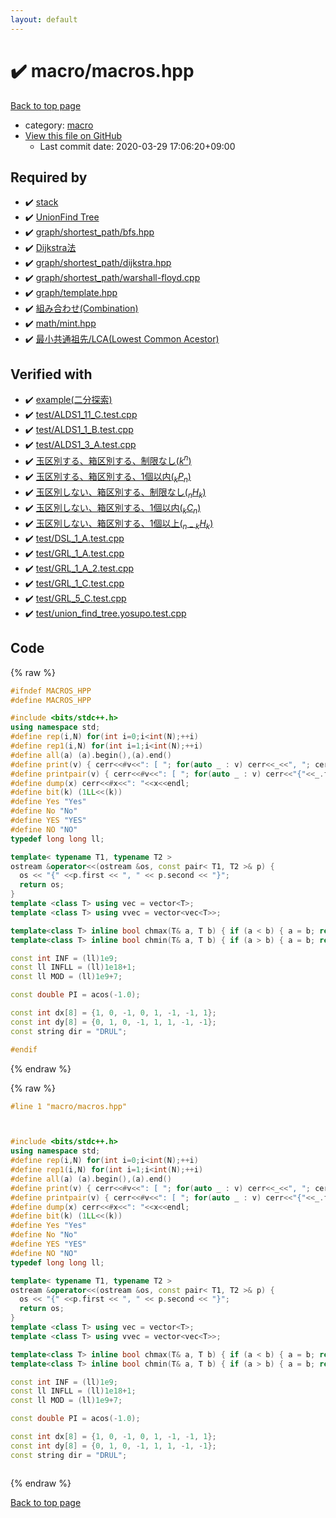 ```yaml
---
layout: default
---
```


<!-- mathjax config similar to math.stackexchange -->
<script type="text/javascript" async
  src="https://cdnjs.cloudflare.com/ajax/libs/mathjax/2.7.5/MathJax.js?config=TeX-MML-AM_CHTML">
</script>
<script type="text/x-mathjax-config">
  MathJax.Hub.Config({
    TeX: { equationNumbers: { autoNumber: "AMS" }},
    tex2jax: {
      inlineMath: [ ['$','$'] ],
      processEscapes: true
    },
    "HTML-CSS": { matchFontHeight: false },
    displayAlign: "left",
    displayIndent: "2em"
  });
</script>

<script type="text/javascript" src="https://cdnjs.cloudflare.com/ajax/libs/jquery/3.4.1/jquery.min.js"></script>
<script src="https://cdn.jsdelivr.net/npm/jquery-balloon-js@1.1.2/jquery.balloon.min.js" integrity="sha256-ZEYs9VrgAeNuPvs15E39OsyOJaIkXEEt10fzxJ20+2I=" crossorigin="anonymous"></script>
<script type="text/javascript" src="../../assets/js/copy-button.js"></script>
<link rel="stylesheet" href="../../assets/css/copy-button.css" />


# :heavy_check_mark: macro/macros.hpp

<a href="../../index.html">Back to top page</a>

* category: <a href="../../index.html#eb320f0c2b6a25b48ca861a120eea902">macro</a>
* <a href="{{ site.github.repository_url }}/blob/master/macro/macros.hpp">View this file on GitHub</a>
    - Last commit date: 2020-03-29 17:06:20+09:00




## Required by

* :heavy_check_mark: <a href="../data_structure/stack.hpp.html">stack</a>
* :heavy_check_mark: <a href="../data_structure/unionfind.hpp.html">UnionFind Tree</a>
* :heavy_check_mark: <a href="../graph/shortest_path/bfs.hpp.html">graph/shortest_path/bfs.hpp</a>
* :heavy_check_mark: <a href="../graph/shortest_path/dijkstra.cpp.html">Dijkstra法</a>
* :heavy_check_mark: <a href="../graph/shortest_path/dijkstra.hpp.html">graph/shortest_path/dijkstra.hpp</a>
* :heavy_check_mark: <a href="../graph/shortest_path/warshall-floyd.cpp.html">graph/shortest_path/warshall-floyd.cpp</a>
* :heavy_check_mark: <a href="../graph/template.hpp.html">graph/template.hpp</a>
* :heavy_check_mark: <a href="../math/comb.hpp.html">組み合わせ(Combination)</a>
* :heavy_check_mark: <a href="../math/mint.hpp.html">math/mint.hpp</a>
* :heavy_check_mark: <a href="../tree/lca.cpp.html">最小共通祖先/LCA(Lowest Common Acestor)</a>


## Verified with

* :heavy_check_mark: <a href="../../verify/example/example.test.cpp.html">example(二分探索)</a>
* :heavy_check_mark: <a href="../../verify/test/ALDS1_11_C.test.cpp.html">test/ALDS1_11_C.test.cpp</a>
* :heavy_check_mark: <a href="../../verify/test/ALDS1_1_B.test.cpp.html">test/ALDS1_1_B.test.cpp</a>
* :heavy_check_mark: <a href="../../verify/test/ALDS1_3_A.test.cpp.html">test/ALDS1_3_A.test.cpp</a>
* :heavy_check_mark: <a href="../../verify/test/DPL_5_A.test.cpp.html">玉区別する、箱区別する、制限なし($k^{n}$)</a>
* :heavy_check_mark: <a href="../../verify/test/DPL_5_B.test.cpp.html">玉区別する、箱区別する、1個以内(${}_k P _n$)</a>
* :heavy_check_mark: <a href="../../verify/test/DPL_5_D.test.cpp.html">玉区別しない、箱区別する、制限なし(${}_n H _k$)</a>
* :heavy_check_mark: <a href="../../verify/test/DPL_5_E.test.cpp.html">玉区別しない、箱区別する、1個以内(${}_k C _n$)</a>
* :heavy_check_mark: <a href="../../verify/test/DPL_5_F.test.cpp.html">玉区別しない、箱区別する、1個以上(${}_{n-k} H _k$)</a>
* :heavy_check_mark: <a href="../../verify/test/DSL_1_A.test.cpp.html">test/DSL_1_A.test.cpp</a>
* :heavy_check_mark: <a href="../../verify/test/GRL_1_A.test.cpp.html">test/GRL_1_A.test.cpp</a>
* :heavy_check_mark: <a href="../../verify/test/GRL_1_A_2.test.cpp.html">test/GRL_1_A_2.test.cpp</a>
* :heavy_check_mark: <a href="../../verify/test/GRL_1_C.test.cpp.html">test/GRL_1_C.test.cpp</a>
* :heavy_check_mark: <a href="../../verify/test/GRL_5_C.test.cpp.html">test/GRL_5_C.test.cpp</a>
* :heavy_check_mark: <a href="../../verify/test/union_find_tree.yosupo.test.cpp.html">test/union_find_tree.yosupo.test.cpp</a>


## Code

<a id="unbundled"></a>
{% raw %}
```cpp
#ifndef MACROS_HPP
#define MACROS_HPP

#include <bits/stdc++.h>
using namespace std;
#define rep(i,N) for(int i=0;i<int(N);++i)
#define rep1(i,N) for(int i=1;i<int(N);++i)
#define all(a) (a).begin(),(a).end()
#define print(v) { cerr<<#v<<": [ "; for(auto _ : v) cerr<<_<<", "; cerr<<"]"<<endl; }
#define printpair(v) { cerr<<#v<<": [ "; for(auto _ : v) cerr<<"{"<<_.first<<","<<_.second<<"}"<<", "; cerr<<"]"<<endl; }
#define dump(x) cerr<<#x<<": "<<x<<endl;
#define bit(k) (1LL<<(k))
#define Yes "Yes"
#define No "No"
#define YES "YES"
#define NO "NO"
typedef long long ll;

template< typename T1, typename T2 >
ostream &operator<<(ostream &os, const pair< T1, T2 >& p) {
  os << "{" <<p.first << ", " << p.second << "}";
  return os;
}
template <class T> using vec = vector<T>;
template <class T> using vvec = vector<vec<T>>;

template<class T> inline bool chmax(T& a, T b) { if (a < b) { a = b; return true; } return false; }
template<class T> inline bool chmin(T& a, T b) { if (a > b) { a = b; return true; } return false; }

const int INF = (ll)1e9;
const ll INFLL = (ll)1e18+1;
const ll MOD = (ll)1e9+7;

const double PI = acos(-1.0);

const int dx[8] = {1, 0, -1, 0, 1, -1, -1, 1};
const int dy[8] = {0, 1, 0, -1, 1, 1, -1, -1};
const string dir = "DRUL";

#endif
```
{% endraw %}

<a id="bundled"></a>
{% raw %}
```cpp
#line 1 "macro/macros.hpp"



#include <bits/stdc++.h>
using namespace std;
#define rep(i,N) for(int i=0;i<int(N);++i)
#define rep1(i,N) for(int i=1;i<int(N);++i)
#define all(a) (a).begin(),(a).end()
#define print(v) { cerr<<#v<<": [ "; for(auto _ : v) cerr<<_<<", "; cerr<<"]"<<endl; }
#define printpair(v) { cerr<<#v<<": [ "; for(auto _ : v) cerr<<"{"<<_.first<<","<<_.second<<"}"<<", "; cerr<<"]"<<endl; }
#define dump(x) cerr<<#x<<": "<<x<<endl;
#define bit(k) (1LL<<(k))
#define Yes "Yes"
#define No "No"
#define YES "YES"
#define NO "NO"
typedef long long ll;

template< typename T1, typename T2 >
ostream &operator<<(ostream &os, const pair< T1, T2 >& p) {
  os << "{" <<p.first << ", " << p.second << "}";
  return os;
}
template <class T> using vec = vector<T>;
template <class T> using vvec = vector<vec<T>>;

template<class T> inline bool chmax(T& a, T b) { if (a < b) { a = b; return true; } return false; }
template<class T> inline bool chmin(T& a, T b) { if (a > b) { a = b; return true; } return false; }

const int INF = (ll)1e9;
const ll INFLL = (ll)1e18+1;
const ll MOD = (ll)1e9+7;

const double PI = acos(-1.0);

const int dx[8] = {1, 0, -1, 0, 1, -1, -1, 1};
const int dy[8] = {0, 1, 0, -1, 1, 1, -1, -1};
const string dir = "DRUL";



```
{% endraw %}

<a href="../../index.html">Back to top page</a>

